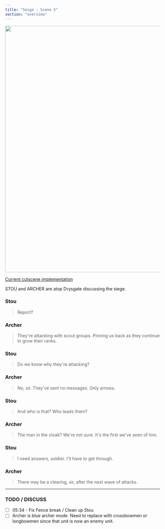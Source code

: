 ```yaml
---
title: "Seige : Scene 5"
section: "overview"
---
```


<img src="https://www.dropbox.com/s/o155ih1rdkderzl/05_CalmbeforeWar_06.jpg?raw=1" width="800" />

[Current cutscene implementation](https://www.dropbox.com/s/sjfia2rln0hrsxd/Scene05-newrender_r01.mp4?raw=1)

STOU and ARCHER are atop Drysgate discussing the siege.

### Stou

> Report?

### Archer

> They're attacking with scout groups. Pinning us back as they continue to grow their ranks.

### Stou

> Do we know why they're attacking?

### Archer

> No, sir. They've sent no messages. Only arrows.

### Stou

> And who is that? Who leads them?

### Archer

> The man in the cloak? We're not sure. It's the first we've seen of him.

### Stou

> I need answers, soldier. I'll have to get through.

### Archer

> There may be a clearing, sir, after the next wave of attacks.

***

### TODO / DISCUSS

- [ ] 05:34 - Fix Fence break /  Clean up Stou
- [ ] Archer is blue archer mode. Need to replace with crossbowmen or longbowmen since that unit is now an enemy unit.
